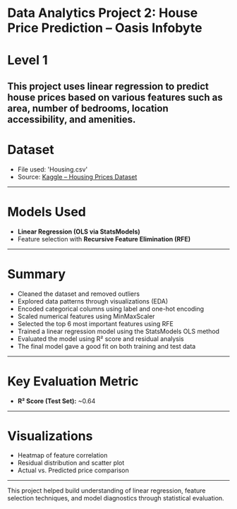 # Data Analytics Project 2: House Price Prediction – Oasis Infobyte
# Level 1

This project uses **linear regression** to predict house prices based on various features such as area, number of bedrooms, location accessibility, and amenities.
-------------------------------

# Dataset

- File used: 'Housing.csv'
- Source: [Kaggle – Housing Prices Dataset](https://www.kaggle.com/code/ashydv/housing-price-prediction-linear-regression)

-------------------------------

# Models Used

- **Linear Regression (OLS via StatsModels)**
- Feature selection with **Recursive Feature Elimination (RFE)**

-------------------------------

# Summary

- Cleaned the dataset and removed outliers
- Explored data patterns through visualizations (EDA)
- Encoded categorical columns using label and one-hot encoding
- Scaled numerical features using MinMaxScaler
- Selected the top 6 most important features using RFE
- Trained a linear regression model using the StatsModels OLS method
- Evaluated the model using R² score and residual analysis
- The final model gave a good fit on both training and test data

-------------------------------

# Key Evaluation Metric

- **R² Score (Test Set):** ~0.64

-------------------------------

# Visualizations

- Heatmap of feature correlation
- Residual distribution and scatter plot
- Actual vs. Predicted price comparison

-------------------------------

This project helped build understanding of linear regression, feature selection techniques, and model diagnostics through statistical evaluation.
